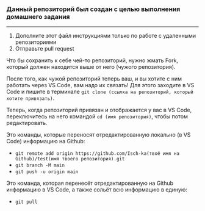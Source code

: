 ### Данный репозиторий был создан с целью выполнения домашнего задания
<hr>

1. Дополните этот файл инструкциями только по работе с удаленными репозиториями<br>
2. Отправьте pull request<br>

Что бы сохранить к себе чей-то репозиторий, нужно жмать Fork, который должен находится выше от него (чужого репозитория).

После того, как чужой репозиторий теперь ваш, и вы хотите с ним работать через VS Code, вам надо их связать! Для этого заходите в VS Code и пишите в терминале ```git clone (ссылка на репозиторий, который хотите привязать)```.

Теперь, когда репозиторий привязан и отображается у вас в VS Code, переключитесь на него командой ```cd (имя репозитория)```, чтобы потом редактировать.

Это команды, которые переносят отредактированную локально (в VS Code) информацию на Github:
* ```git remote add origin https://github.com/Isch-ka(твоё имя на Github)/test(имя твоего репозитория).git```
* ```git branch -M main```
* ```git push -u origin main```

Это командa, которая перенесёт отредактированную на Github информацию в VS Code, а также сольёт всю информацию в единую:
* ```git pull```
